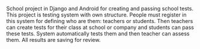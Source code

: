 School project in Django and Android for creating and passing school tests. This project is testing system with own structure.
People must register in this system for defining who are them: teachers or students. Then teachers can create tests for
their class at school or company and students can pass these tests. System automatically tests them and then teacher can assess them.
All results are saving for review.
